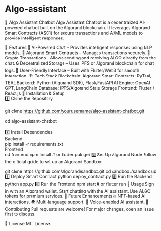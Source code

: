 # Algo-assistant

🚀 Algo Assistant Chatbot
Algo Assistant Chatbot is a decentralized AI-powered chatbot built on the Algorand blockchain. It leverages Algorand Smart Contracts (ASC1) for secure transactions and AI/ML models to provide intelligent responses.

🌟 Features
💬 AI-Powered Chat – Provides intelligent responses using NLP models.
🔗 Algorand Smart Contracts – Manages transactions securely.
🏦 Crypto Transactions – Allows sending and receiving ALGO directly from the chat.
🔒 Decentralized Storage – Uses IPFS or Algorand blockchain for chat logs.
📲 User-Friendly Interface – Built with Flutter/Web3 for smooth interaction.
🏗 Tech Stack
Blockchain: Algorand
Smart Contracts: PyTeal, TEAL
Backend: Python (Algorand SDK), Flask/FastAPI
AI Engine: OpenAI GPT, LangChain
Database: IPFS/Algorand State Storage
Frontend: Flutter / React.js
🎯 Installation & Setup
<Br>1️⃣ Clone the Repository</Br>
<Br>git clone https://github.com/yourusername/algo-assistant-chatbot.git</Br>
<Br>cd algo-assistant-chatbot</Br>
<Br>2️⃣ Install Dependencies
<Br>Backend
<Br>pip install -r requirements.txt
<Br>Frontend
<Br>cd frontend
npm install  # or flutter pub get
3️⃣ Set Up Algorand Node
Follow the official guide to set up an Algorand Sandbox:

git clone https://github.com/algorand/sandbox.git
cd sandbox
./sandbox up
4️⃣ Deploy Smart Contract
python deploy_contract.py
5️⃣ Run the Backend
python app.py
6️⃣ Run the Frontend
npm start  # or flutter run
📌 Usage
Sign in with an Algorand wallet.
Start chatting with the AI assistant.
Use ALGO tokens for premium services.
🚀 Future Enhancements
🔥 NFT-based AI interactions.
🌍 Multi-language support.
📡 Voice-enabled AI assistant.
🤝 Contributing
Pull requests are welcome! For major changes, open an issue first to discuss.

📜 License
MIT License.







